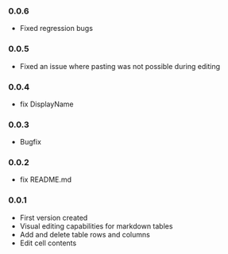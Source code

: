 ### 0.0.6

- Fixed regression bugs

### 0.0.5

- Fixed an issue where pasting was not possible during editing

### 0.0.4

- fix DisplayName

### 0.0.3

- Bugfix

### 0.0.2

- fix README.md

### 0.0.1

- First version created
- Visual editing capabilities for markdown tables
- Add and delete table rows and columns
- Edit cell contents
